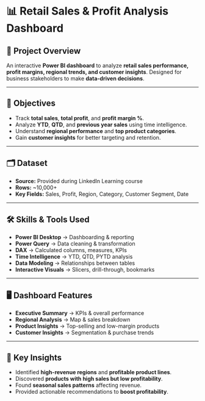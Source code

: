 # 📊 Retail Sales & Profit Analysis Dashboard

## 📌 Project Overview
An interactive **Power BI dashboard** to analyze **retail sales performance, profit margins, regional trends, and customer insights**. Designed for business stakeholders to make **data-driven decisions**.

---

## 🎯 Objectives
- Track **total sales**, **total profit**, and **profit margin %**.
- Analyze **YTD**, **QTD**, and **previous year sales** using time intelligence.
- Understand **regional performance** and **top product categories**.
- Gain **customer insights** for better targeting and retention.

---

## 🗂 Dataset
- **Source:** Provided during LinkedIn Learning course  
- **Rows:** ~10,000+  
- **Key Fields:** Sales, Profit, Region, Category, Customer Segment, Date

---

## 🛠 Skills & Tools Used
- **Power BI Desktop** → Dashboarding & reporting  
- **Power Query** → Data cleaning & transformation  
- **DAX** → Calculated columns, measures, KPIs  
- **Time Intelligence** → YTD, QTD, PYTD analysis  
- **Data Modeling** → Relationships between tables  
- **Interactive Visuals** → Slicers, drill-through, bookmarks

---

## 🖥️ Dashboard Features
- **Executive Summary** → KPIs & overall performance  
- **Regional Analysis** → Map & sales breakdown  
- **Product Insights** → Top-selling and low-margin products  
- **Customer Insights** → Segmentation & purchase trends  

---

## 📌 Key Insights
- Identified **high-revenue regions** and **profitable product lines**.
- Discovered **products with high sales but low profitability**.
- Found **seasonal sales patterns** affecting revenue.
- Provided actionable recommendations to **boost profitability**.


